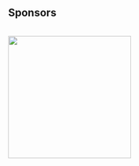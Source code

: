 ## Sponsors
<br/>
<a href="https://nutes.uepb.edu.br/" target="_blank"><img width="250px" src="https://nutes.uepb.edu.br/wp-content/uploads/2018/11/cropped-logo-Nutes-Final.jpg"></a>
